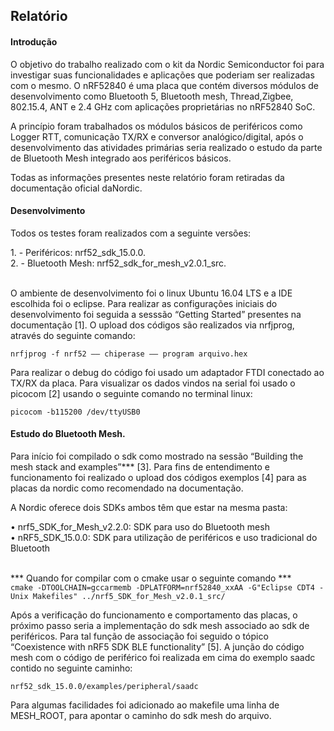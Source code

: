 ## Relatório

#### Introdução
<p>O objetivo do trabalho realizado com o kit da Nordic Semiconductor foi para investigar suas funcionalidades e aplicações que poderiam ser realizadas com o mesmo. O nRF52840 é uma placa que contém diversos módulos de desenvolvimento como Bluetooth 5, Bluetooth mesh, Thread,Zigbee, 802.15.4, ANT e 2.4 GHz com aplicações proprietárias no nRF52840 SoC.</p>
<p>A princípio foram trabalhados os módulos básicos de periféricos como Logger RTT,
comunicação TX/RX e conversor analógico/digital, após o desenvolvimento das atividades
primárias seria realizado o estudo da parte de Bluetooth Mesh integrado aos periféricos básicos.</p>
<p>Todas as informações presentes neste relatório foram retiradas da documentação oficial daNordic.</p>

#### Desenvolvimento
<p>Todos os testes foram realizados com a seguinte versões:</p>
1. - Periféricos: nrf52_sdk_15.0.0.</br>
2. - Bluetooth Mesh: nrf52_sdk_for_mesh_v2.0.1_src.</br></br>

<p>O ambiente de desenvolvimento foi o linux Ubuntu 16.04 LTS e a IDE escolhida foi o eclipse. Para realizar as configurações iniciais do desenvolvimento foi seguida a sesssão “Getting Started” presentes na documentação [1]. O upload dos códigos são realizados via nrfjprog, através do seguinte comando:</p>

```nrfjprog -f nrf52 –– chiperase –– program arquivo.hex```
<p>Para realizar o debug do código foi usado um adaptador FTDI conectado ao TX/RX da placa. Para visualizar os dados vindos na serial foi usado o picocom [2] usando o seguinte comando no terminal linux:</p>

```picocom -b115200 /dev/ttyUSB0```

#### Estudo do Bluetooth Mesh.

<p>Para início foi compilado o sdk como mostrado na sessão “Building the mesh stack and
examples”*** [3]. Para fins de entendimento e funcionamento foi realizado o upload dos códigos exemplos [4] para as placas da nordic como recomendado na documentação.<p>
<p>A Nordic oferece dois SDKs ambos têm que estar na mesma pasta:</p>
• nrf5_SDK_for_Mesh_v2.2.0: SDK para uso do Bluetooth mesh</br>
• nRF5_SDK_15.0.0: SDK para utilização de periféricos e uso tradicional do Bluetooth</br></br>

*** Quando for compilar com o cmake usar o seguinte comando ***</br>
```cmake -DTOOLCHAIN=gccarmemb -DPLATFORM=nrf52840_xxAA -G"Eclipse CDT4 - Unix Makefiles" ../nrf5_SDK_for_Mesh_v2.0.1_src/```

<p>Após a verificação do funcionamento e comportamento das placas, o próximo passo seria a implementação do sdk mesh associado ao sdk de periféricos. Para tal função de associação foi seguido o tópico “Coexistence with nRF5 SDK BLE functionality” [5].
A junção do código mesh com o código de periférico foi realizada em cima do exemplo saadc contido no seguinte caminho:</p>

```nrf52_sdk_15.0.0/examples/peripheral/saadc```

<p>Para algumas facilidades foi adicionado ao makefile uma linha de MESH_ROOT, para apontar o caminho do sdk mesh do arquivo.</p>

